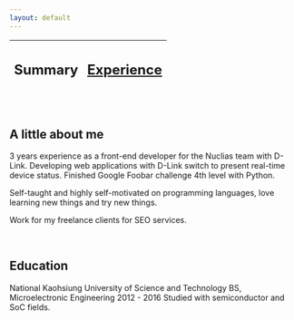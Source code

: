 ```yaml
---
layout: default
---
```


| <h2> Summary </h2> | <h2>[Experience](./experience.html)</h2> |
| ------------------ | ---------------------------------------- |

<br />

## A little about me
3 years experience as a front-end developer for the Nuclias team with D-Link.
Developing web applications with D-Link switch to present real-time device status.
Finished Google Foobar challenge 4th level with Python.  
  
Self-taught and highly self-motivated on programming languages, love learning new things and try new things.  
  
Work for my freelance clients for SEO services.  
  
<br />

## Education
National Kaohsiung University of Science and Technology
BS, Microelectronic Engineering 2012 - 2016
Studied with semiconductor and SoC fields.
